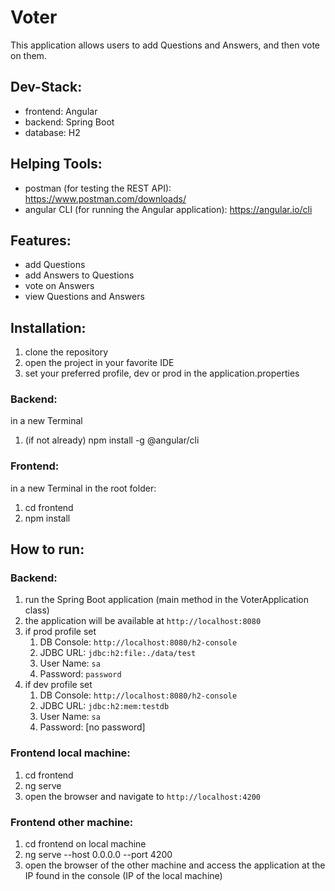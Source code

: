 # Voter

This application allows users to add Questions and Answers, and then vote on them.

## Dev-Stack:
- frontend: Angular
- backend: Spring Boot
- database: H2

## Helping Tools:
- postman (for testing the REST API): https://www.postman.com/downloads/
- angular CLI (for running the Angular application): https://angular.io/cli

## Features:
- add Questions
- add Answers to Questions
- vote on Answers
- view Questions and Answers

## Installation:
1. clone the repository
2. open the project in your favorite IDE
3. set your preferred profile, dev or prod in the application.properties

### Backend:
in a new Terminal
1. (if not already) npm install -g @angular/cli
 
### Frontend:
in a new Terminal in the root folder:
1. cd frontend
2. npm install


## How to run:
### Backend:
1. run the Spring Boot application (main method in the VoterApplication class)
2. the application will be available at `http://localhost:8080`
3. if prod profile set
   1. DB Console: `http://localhost:8080/h2-console`
   2. JDBC URL: `jdbc:h2:file:./data/test`
   3. User Name: `sa`
   4. Password: `password`
4. if dev profile set
   1. DB Console: `http://localhost:8080/h2-console`
   2. JDBC URL: `jdbc:h2:mem:testdb`
   3. User Name: `sa`
   4. Password: [no password]

### Frontend local machine:
1. cd frontend
2. ng serve
3. open the browser and navigate to `http://localhost:4200`

### Frontend other machine:
1. cd frontend on local machine
2. ng serve --host 0.0.0.0 --port 4200
3. open the browser of the other machine and access the application at the IP found in the console (IP of the local machine)